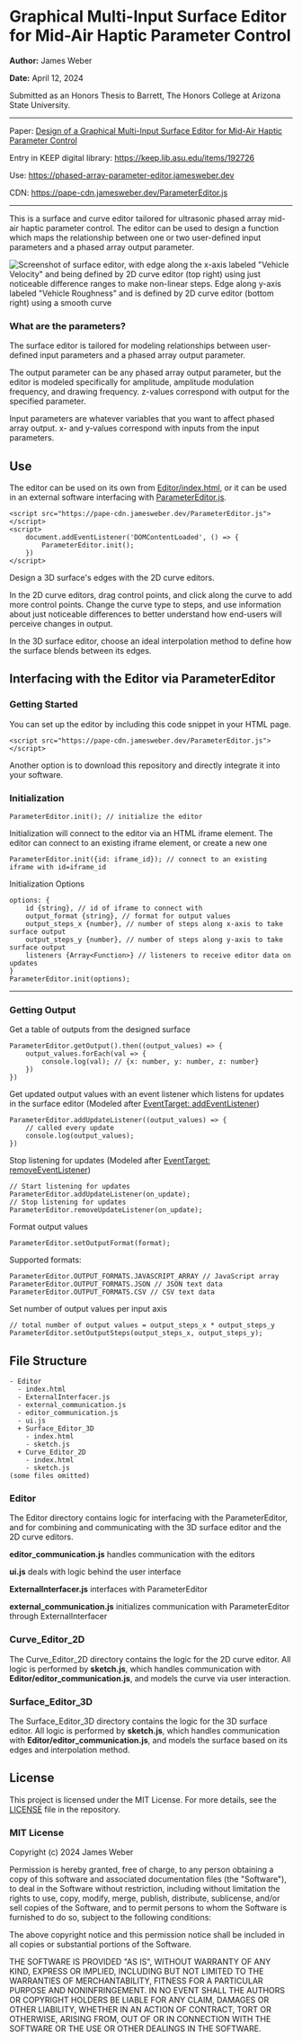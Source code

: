 # Graphical Multi-Input Surface Editor for Mid-Air Haptic Parameter Control


**Author:** James Weber

**Date:** April 12, 2024

Submitted as an Honors Thesis to Barrett, The Honors College at Arizona State University.

-------------------------------------------------

Paper: [Design of a Graphical Multi-Input Surface Editor for Mid-Air Haptic Parameter Control](Design_of_a_Graphical_Multi-Input_Surface_Editor_for_Mid-Air_Haptic_Parameter_Control.pdf)

Entry in KEEP digital library: <https://keep.lib.asu.edu/items/192726>

Use: <https://phased-array-parameter-editor.jamesweber.dev>

CDN: <https://pape-cdn.jamesweber.dev/ParameterEditor.js>

-------------------------------------------------

This is a surface and curve editor tailored for ultrasonic phased array mid-air haptic parameter control. The editor can be used to design a function which maps the relationship between one or two user-defined input parameters and a phased array output parameter.

![Screenshot of surface editor, with edge along the x-axis labeled "Vehicle Velocity" and being defined by 2D curve editor (top right) using just noticeable difference ranges to make non-linear steps. Edge along y-axis labeled "Vehicle Roughness" and is defined by 2D curve editor (bottom right) using a smooth curve ](images/Example-Image.png)

### What are the parameters?
The surface editor is tailored for modeling relationships between user-defined input parameters and a phased array output parameter.

The output parameter can be any phased array output parameter, but the editor is modeled specifically for amplitude, amplitude modulation frequency, and drawing frequency. z-values correspond with output for the specified parameter.

Input parameters are whatever variables that you want to affect phased array output. x- and y-values correspond with inputs from the input parameters.

## Use
The editor can be used on its own from [Editor/index.html](Editor/index.html), or it can be used in an external software interfacing with [ParameterEditor.js](ParameterEditor.js).

```
<script src="https://pape-cdn.jamesweber.dev/ParameterEditor.js"></script>
<script>
    document.addEventListener('DOMContentLoaded', () => {
        ParameterEditor.init();
    })
</script>
```

Design a 3D surface's edges with the 2D curve editors. 

In the 2D curve editors, drag control points, and click along the curve to add more control points. Change the curve type to steps, and use information about just noticeable differences to better understand how end-users will perceive changes in output.

In the 3D surface editor, choose an ideal interpolation method to define how the surface blends between its edges.

## Interfacing with the Editor via ParameterEditor

### Getting Started

You can set up the editor by including this code snippet in your HTML page.

```
<script src="https://pape-cdn.jamesweber.dev/ParameterEditor.js"></script>
```

Another option is to download this repository and directly integrate it into your software.


### Initialization

```
ParameterEditor.init(); // initialize the editor
```

Initialization will connect to the editor via an HTML iframe element. The editor can connect to an existing iframe element, or create a new one

```
ParameterEditor.init({id: iframe_id}); // connect to an existing iframe with id=iframe_id
```

Initialization Options
```
options: {
    id {string}, // id of iframe to connect with
    output_format {string}, // format for output values
    output_steps_x {number}, // number of steps along x-axis to take surface output 
    output_steps_y {number}, // number of steps along y-axis to take surface output 
    listeners {Array<Function>} // listeners to receive editor data on updates
}
ParameterEditor.init(options);
```

---------------------

### Getting Output

Get a table of outputs from the designed surface
```
ParameterEditor.getOutput().then((output_values) => {
    output_values.forEach(val => {
        console.log(val); // {x: number, y: number, z: number}
    })
})
```

Get updated output values with an event listener which listens for updates in the surface editor (Modeled after [EventTarget: addEventListener](https://developer.mozilla.org/en-US/docs/Web/API/EventTarget/addEventListener))
```
ParameterEditor.addUpdateListener((output_values) => {
    // called every update
    console.log(output_values);
})
```

Stop listening for updates (Modeled after [EventTarget: removeEventListener](https://developer.mozilla.org/en-US/docs/Web/API/EventTarget/removeEventListener))
```
// Start listening for updates
ParameterEditor.addUpdateListener(on_update);
// Stop listening for updates
ParameterEditor.removeUpdateListener(on_update);
```

Format output values
```
ParameterEditor.setOutputFormat(format);
```
Supported formats:
```
ParameterEditor.OUTPUT_FORMATS.JAVASCRIPT_ARRAY // JavaScript array
ParameterEditor.OUTPUT_FORMATS.JSON // JSON text data
ParameterEditor.OUTPUT_FORMATS.CSV // CSV text data
```

Set number of output values per input axis
```
// total number of output values = output_steps_x * output_steps_y
ParameterEditor.setOutputSteps(output_steps_x, output_steps_y);
```

## File Structure
```
- Editor
  - index.html
  - ExternalInterfacer.js
  - external_communication.js
  - editor_communication.js
  - ui.js
  + Surface_Editor_3D
    - index.html
    - sketch.js
  + Curve_Editor_2D
    - index.html
    - sketch.js
(some files omitted)
```

### Editor

The Editor directory contains logic for interfacing with the ParameterEditor, and for combining and communicating with the 3D surface editor and the 2D curve editors.

**editor_communication.js** handles communication with the editors

**ui.js** deals with logic behind the user interface

**ExternalInterfacer.js** interfaces with ParameterEditor

**external_communication.js** initializes communication with ParameterEditor through ExternalInterfacer

### Curve_Editor_2D

The Curve_Editor_2D directory contains the logic for the 2D curve editor. All logic is performed by **sketch.js**, which handles communication with **Editor/editor_communication.js**, and models the curve via user interaction.

### Surface_Editor_3D

The Surface_Editor_3D directory contains the logic for the 3D surface editor. All logic is performed by **sketch.js**, which handles communication with **Editor/editor_communication.js**, and models the surface based on its edges and interpolation method.


## License

This project is licensed under the MIT License. For more details, see the [LICENSE](LICENSE) file in the repository.

### MIT License

Copyright (c) 2024 James Weber

Permission is hereby granted, free of charge, to any person obtaining a copy
of this software and associated documentation files (the "Software"), to deal
in the Software without restriction, including without limitation the rights
to use, copy, modify, merge, publish, distribute, sublicense, and/or sell
copies of the Software, and to permit persons to whom the Software is
furnished to do so, subject to the following conditions:

The above copyright notice and this permission notice shall be included in all
copies or substantial portions of the Software.

THE SOFTWARE IS PROVIDED "AS IS", WITHOUT WARRANTY OF ANY KIND, EXPRESS OR
IMPLIED, INCLUDING BUT NOT LIMITED TO THE WARRANTIES OF MERCHANTABILITY,
FITNESS FOR A PARTICULAR PURPOSE AND NONINFRINGEMENT. IN NO EVENT SHALL THE
AUTHORS OR COPYRIGHT HOLDERS BE LIABLE FOR ANY CLAIM, DAMAGES OR OTHER
LIABILITY, WHETHER IN AN ACTION OF CONTRACT, TORT OR OTHERWISE, ARISING FROM,
OUT OF OR IN CONNECTION WITH THE SOFTWARE OR THE USE OR OTHER DEALINGS IN THE
SOFTWARE.
